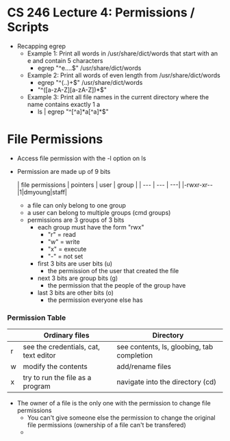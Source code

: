 # CS 246 Lecture 4: Permissions / Scripts
- Recapping egrep
    - Example 1: Print all words in /usr/share/dict/words that start with an e and contain 5 characters
        - egrep "^e....$" /usr/share/dict/words
    - Example 2: Print all words of even length from /usr/share/dict/words
        - egrep "^(..)+$" /usr/share/dict/words
        - "^([a-zA-Z][a-zA-Z])\*$"
    - Example 3: Print all file names in the current directory where the name contains exactly 1 a
        - ls | egrep "^[^a]\*a[^a]\*$"

# File Permissions
- Access file permission with the -l option on ls
- Permission are made up of 9 bits

    | file permissions | pointers | user | group |
    | --- | --- | ---|
    |-rwxr-xr--|1|dmyoung|staff|

    - a file can only belong to one group
    - a user can belong to multiple groups (cmd groups)
    - permissions are 3 groups of 3 bits   
        - each group must have the form "rwx"
            - "r" = read
            - "w" = write
            - "x" = execute
            - "-" = not set
        - first 3 bits are user bits (u)
            - the permission of the user that created the file
        - next 3 bits are group bits (g)
            - the permission that the people of the group have
        - last 3 bits are other bits (o)
            - the permission everyone else has

### Permission Table
| | Ordinary files | Directory |
| --- | --- | --- |
|r|see the credentials, cat, text editor|see contents, ls, gloobing, tab completion|
|w|modify the contents|add/rename files|
|x|try to run the file as a program|navigate into the directory (cd)|

- The owner of a file is the only one with the permission to change file permissions
    - You can't give someone else the permission to change the original file permissions (ownership of a file can't be transfered)
    -

